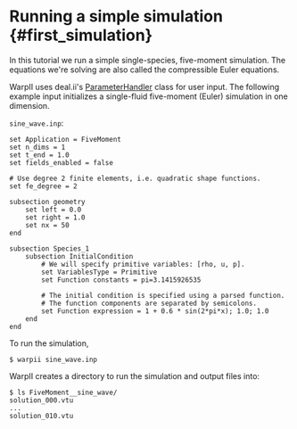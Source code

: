 # Running a simple simulation {#first_simulation}

In this tutorial we run a simple single-species, five-moment simulation.
The equations we're solving are also called the compressible Euler equations.

WarpII uses deal.ii's [ParameterHandler](https://dealii.org/developer/doxygen/deal.II/classParameterHandler.html) class for user input.
The following example input initializes a single-fluid five-moment (Euler) simulation in one dimension.

`sine_wave.inp`:
```
set Application = FiveMoment
set n_dims = 1
set t_end = 1.0
set fields_enabled = false

# Use degree 2 finite elements, i.e. quadratic shape functions.
set fe_degree = 2

subsection geometry
    set left = 0.0
    set right = 1.0
    set nx = 50
end

subsection Species_1
    subsection InitialCondition
        # We will specify primitive variables: [rho, u, p].
        set VariablesType = Primitive
        set Function constants = pi=3.1415926535

        # The initial condition is specified using a parsed function.
        # The function components are separated by semicolons.
        set Function expression = 1 + 0.6 * sin(2*pi*x); 1.0; 1.0
    end
end
```

To run the simulation,
```
$ warpii sine_wave.inp
```
WarpII creates a directory to run the simulation and output files into:
```
$ ls FiveMoment__sine_wave/
solution_000.vtu
...
solution_010.vtu
```
